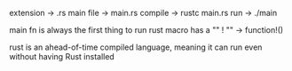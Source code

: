 extension -> .rs 
main file -> main.rs
compile -> rustc main.rs
run -> ./main

main fn is always the first thing to run
rust macro has a "" ! "" -> function!()

rust is an ahead-of-time compiled language, meaning it can run even without having Rust installed